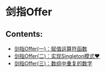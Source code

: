 # 剑指Offer

## **Contents:**

* [剑指Offer(一)：赋值运算符函数](./CMyString/README.md)
* [剑指Offer(二)：实现Singleton模式&hearts;](./Singleton/README.md) 
* [剑指Offer(三)：数组中重复的数字](./DuplicationInArray/README.md) 
